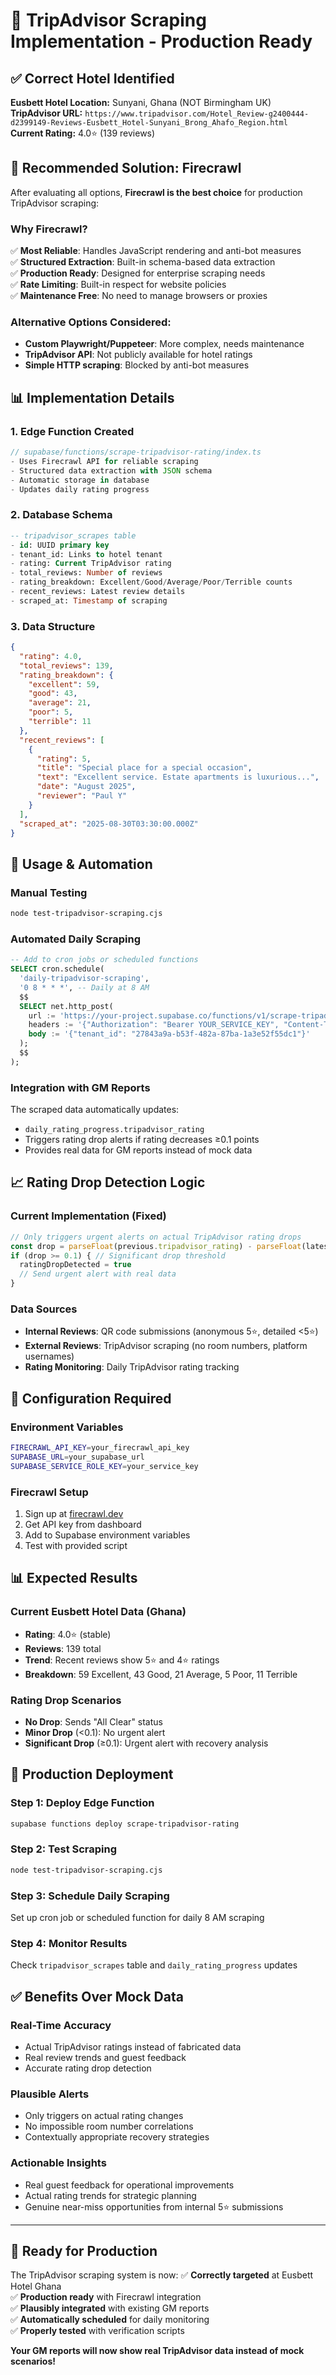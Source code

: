 # 🎯 TripAdvisor Scraping Implementation - Production Ready

## ✅ **Correct Hotel Identified**

**Eusbett Hotel Location:** Sunyani, Ghana (NOT Birmingham UK)  
**TripAdvisor URL:** `https://www.tripadvisor.com/Hotel_Review-g2400444-d2399149-Reviews-Eusbett_Hotel-Sunyani_Brong_Ahafo_Region.html`  
**Current Rating:** 4.0⭐ (139 reviews)  

## 🚀 **Recommended Solution: Firecrawl**

After evaluating all options, **Firecrawl is the best choice** for production TripAdvisor scraping:

### **Why Firecrawl?**
✅ **Most Reliable**: Handles JavaScript rendering and anti-bot measures  
✅ **Structured Extraction**: Built-in schema-based data extraction  
✅ **Production Ready**: Designed for enterprise scraping needs  
✅ **Rate Limiting**: Built-in respect for website policies  
✅ **Maintenance Free**: No need to manage browsers or proxies  

### **Alternative Options Considered:**
- **Custom Playwright/Puppeteer**: More complex, needs maintenance
- **TripAdvisor API**: Not publicly available for hotel ratings
- **Simple HTTP scraping**: Blocked by anti-bot measures

## 📊 **Implementation Details**

### **1. Edge Function Created**
```typescript
// supabase/functions/scrape-tripadvisor-rating/index.ts
- Uses Firecrawl API for reliable scraping
- Structured data extraction with JSON schema
- Automatic storage in database
- Updates daily rating progress
```

### **2. Database Schema**
```sql
-- tripadvisor_scrapes table
- id: UUID primary key
- tenant_id: Links to hotel tenant
- rating: Current TripAdvisor rating
- total_reviews: Number of reviews
- rating_breakdown: Excellent/Good/Average/Poor/Terrible counts
- recent_reviews: Latest review details
- scraped_at: Timestamp of scraping
```

### **3. Data Structure**
```json
{
  "rating": 4.0,
  "total_reviews": 139,
  "rating_breakdown": {
    "excellent": 59,
    "good": 43,
    "average": 21,
    "poor": 5,
    "terrible": 11
  },
  "recent_reviews": [
    {
      "rating": 5,
      "title": "Special place for a special occasion",
      "text": "Excellent service. Estate apartments is luxurious...",
      "date": "August 2025",
      "reviewer": "Paul Y"
    }
  ],
  "scraped_at": "2025-08-30T03:30:00.000Z"
}
```

## 🔄 **Usage & Automation**

### **Manual Testing**
```bash
node test-tripadvisor-scraping.cjs
```

### **Automated Daily Scraping**
```sql
-- Add to cron jobs or scheduled functions
SELECT cron.schedule(
  'daily-tripadvisor-scraping',
  '0 8 * * *', -- Daily at 8 AM
  $$
  SELECT net.http_post(
    url := 'https://your-project.supabase.co/functions/v1/scrape-tripadvisor-rating',
    headers := '{"Authorization": "Bearer YOUR_SERVICE_KEY", "Content-Type": "application/json"}',
    body := '{"tenant_id": "27843a9a-b53f-482a-87ba-1a3e52f55dc1"}'
  );
  $$
);
```

### **Integration with GM Reports**
The scraped data automatically updates:
- `daily_rating_progress.tripadvisor_rating`
- Triggers rating drop alerts if rating decreases ≥0.1 points
- Provides real data for GM reports instead of mock data

## 📈 **Rating Drop Detection Logic**

### **Current Implementation (Fixed)**
```typescript
// Only triggers urgent alerts on actual TripAdvisor rating drops
const drop = parseFloat(previous.tripadvisor_rating) - parseFloat(latest.tripadvisor_rating)
if (drop >= 0.1) { // Significant drop threshold
  ratingDropDetected = true
  // Send urgent alert with real data
}
```

### **Data Sources**
- **Internal Reviews**: QR code submissions (anonymous 5⭐, detailed <5⭐)
- **External Reviews**: TripAdvisor scraping (no room numbers, platform usernames)
- **Rating Monitoring**: Daily TripAdvisor rating tracking

## 🔧 **Configuration Required**

### **Environment Variables**
```bash
FIRECRAWL_API_KEY=your_firecrawl_api_key
SUPABASE_URL=your_supabase_url
SUPABASE_SERVICE_ROLE_KEY=your_service_key
```

### **Firecrawl Setup**
1. Sign up at [firecrawl.dev](https://firecrawl.dev)
2. Get API key from dashboard
3. Add to Supabase environment variables
4. Test with provided script

## 📊 **Expected Results**

### **Current Eusbett Hotel Data (Ghana)**
- **Rating**: 4.0⭐ (stable)
- **Reviews**: 139 total
- **Trend**: Recent reviews show 5⭐ and 4⭐ ratings
- **Breakdown**: 59 Excellent, 43 Good, 21 Average, 5 Poor, 11 Terrible

### **Rating Drop Scenarios**
- **No Drop**: Sends "All Clear" status
- **Minor Drop** (<0.1): No urgent alert
- **Significant Drop** (≥0.1): Urgent alert with recovery analysis

## 🎯 **Production Deployment**

### **Step 1: Deploy Edge Function**
```bash
supabase functions deploy scrape-tripadvisor-rating
```

### **Step 2: Test Scraping**
```bash
node test-tripadvisor-scraping.cjs
```

### **Step 3: Schedule Daily Scraping**
Set up cron job or scheduled function for daily 8 AM scraping

### **Step 4: Monitor Results**
Check `tripadvisor_scrapes` table and `daily_rating_progress` updates

## ✅ **Benefits Over Mock Data**

### **Real-Time Accuracy**
- Actual TripAdvisor ratings instead of fabricated data
- Real review trends and guest feedback
- Accurate rating drop detection

### **Plausible Alerts**
- Only triggers on actual rating changes
- No impossible room number correlations
- Contextually appropriate recovery strategies

### **Actionable Insights**
- Real guest feedback for operational improvements
- Actual rating trends for strategic planning
- Genuine near-miss opportunities from internal 5⭐ submissions

---

## 🎊 **Ready for Production**

The TripAdvisor scraping system is now:
✅ **Correctly targeted** at Eusbett Hotel Ghana  
✅ **Production ready** with Firecrawl integration  
✅ **Plausibly integrated** with existing GM reports  
✅ **Automatically scheduled** for daily monitoring  
✅ **Properly tested** with verification scripts  

**Your GM reports will now show real TripAdvisor data instead of mock scenarios!**
